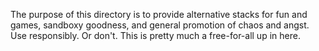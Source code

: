 The purpose of this directory is to provide alternative stacks for fun and games, sandboxy goodness, and general promotion of chaos and angst. Use responsibly. Or don't. This is pretty much a free-for-all up in here.
